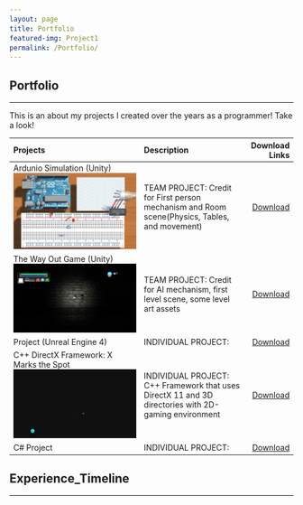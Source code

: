 ```yaml
---
layout: page
title: Portfolio
featured-img: Project1
permalink: /Portfolio/
---
```


## Portfolio
----

This is an about my projects I created over the years as a programmer! Take a look!


| Projects            |     Description   | Download Links        |
| :---                |     :----        |                   ---:|
| Ardunio Simulation (Unity) ![Ardunio Unity Project](/assets/img/Project1.JPG)  |TEAM PROJECT: Credit for First person mechanism and Room scene(Physics, Tables, and movement)| <a href="http://www.mediafire.com/file/mnq1h193ohrcg9m/DownToTheWire_Gold_Release.rar" download>Download</a>   |
| The Way Out Game (Unity)    ![The Way Out](/assets/img/Project2.JPG) |TEAM PROJECT: Credit for AI mechanism, first level scene, some level art assets         |<a href="http://www.mediafire.com/file/s5kbq3nsncm2880/The%20Way%20Out%20Gold%20Release.zip" download>Download</a>   |
| Project (Unreal Engine 4)  |INDIVIDUAL PROJECT:                  |        <a href="https://github.com/ReckoningHero/X-Marks-the-Spot"  download>Download</a>             |
| C++ DirectX Framework:  X Marks the Spot  ![C++ Framework](/assets/img/Project3.JPG) |INDIVIDUAL PROJECT:  C++ Framework that uses DirectX 11 and 3D directories with 2D-gaming environment                  |        <a href="https://github.com/ReckoningHero/X-Marks-the-Spot"  download>Download</a>             |
| C# Project   |INDIVIDUAL PROJECT:                  |        <a href="https://github.com/ReckoningHero/X-Marks-the-Spot"  download>Download</a>             |

    


## Experience_Timeline
----





